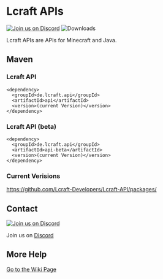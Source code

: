 # Lcraft APIs

[![Join us on Discord](https://img.shields.io/discord/856084949827321876.svg?label=&logo=discord&logoColor=ffffff&color=7389D8&labelColor=6A7EC2)](https://discord.gg/j2KwBaHZgD)
![Downloads](https://img.shields.io/github/downloads/Lcraft-Developers/Lcraft-APIs/total?event=push&label=Downloads&logo=github)

Lcraft APIs are APIs for Minecraft and Java.



## Maven
### Lcraft API
```
<dependency>
  <groupId>de.lcraft.api</groupId>
  <artifactId>api</artifactId>
  <version>(current Version)</version>
</dependency>
```
### Lcraft API (beta)
```
<dependency>
  <groupId>de.lcraft.api</groupId>
  <artifactId>api-beta</artifactId>
  <version>(current Version)</version>
</dependency>
```
### Current Verisions
https://github.com/Lcraft-Developers/Lcraft-API/packages/

## Contact
[![Join us on Discord](https://img.shields.io/discord/856084949827321876.svg?label=&logo=discord&logoColor=ffffff&color=7389D8&labelColor=6A7EC2)](https://discord.gg/j2KwBaHZgD)

Join us on [Discord](https://discord.gg/j2KwBaHZgD)


## More Help
[Go to the Wiki Page](https://github.com/Lcraft-Developers/Lcraft-APIs/wiki)
